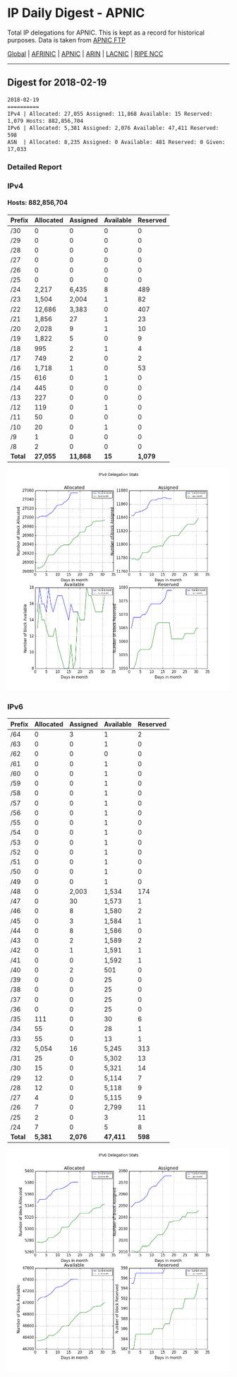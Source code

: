 # IP Daily Digest - APNIC

Total IP delegations for APNIC. This is kept as a record for historical purposes. Data is taken from [APNIC FTP](https://ftp.apnic.net/)

[Global](https://github.com/csmets/IP-Daily-Digest) | [AFRINIC](https://github.com/csmets/IP-Daily-Digest/tree/master/archives/AFRINIC) | [APNIC](https://github.com/csmets/IP-Daily-Digest/tree/master/archives/APNIC) | [ARIN](https://github.com/csmets/IP-Daily-Digest/tree/master/archives/ARIN) | [LACNIC](https://github.com/csmets/IP-Daily-Digest/tree/master/archives/LACNIC) | [RIPE NCC](https://github.com/csmets/IP-Daily-Digest/tree/master/archives/RIPE_NCC)

---

## Digest for 2018-02-19
```
2018-02-19
==========
IPv4 | Allocated: 27,055 Assigned: 11,868 Available: 15 Reserved: 1,079 Hosts: 882,856,704
IPv6 | Allocated: 5,381 Assigned: 2,076 Available: 47,411 Reserved: 598
ASN  | Allocated: 8,235 Assigned: 0 Available: 481 Reserved: 0 Given: 17,033
```

### Detailed Report

### IPv4

#### Hosts: **882,856,704**

| Prefix | Allocated | Assigned | Available | Reserved |
| ----- | ----- | ----- | ----- | ----- |
| /30 | 0 | 0 | 0 | 0 |
| /29 | 0 | 0 | 0 | 0 |
| /28 | 0 | 0 | 0 | 0 |
| /27 | 0 | 0 | 0 | 0 |
| /26 | 0 | 0 | 0 | 0 |
| /25 | 0 | 0 | 0 | 0 |
| /24 | 2,217 | 6,435 | 8 | 489 |
| /23 | 1,504 | 2,004 | 1 | 82 |
| /22 | 12,686 | 3,383 | 0 | 407 |
| /21 | 1,856 | 27 | 1 | 23 |
| /20 | 2,028 | 9 | 1 | 10 |
| /19 | 1,822 | 5 | 0 | 9 |
| /18 | 995 | 2 | 1 | 4 |
| /17 | 749 | 2 | 0 | 2 |
| /16 | 1,718 | 1 | 0 | 53 |
| /15 | 616 | 0 | 1 | 0 |
| /14 | 445 | 0 | 0 | 0 |
| /13 | 227 | 0 | 0 | 0 |
| /12 | 119 | 0 | 1 | 0 |
| /11 | 50 | 0 | 0 | 0 |
| /10 | 20 | 0 | 1 | 0 |
| /9 | 1 | 0 | 0 | 0 |
| /8 | 2 | 0 | 0 | 0 |
| **Total** | **27,055** | **11,868** | **15** | **1,079** |

![ipv4-stats](ipv4-figure.png)

### IPv6

| Prefix | Allocated | Assigned | Available | Reserved |
| ----- | ----- | ----- | ----- | ----- |
| /64 | 0 | 3 | 1 | 2 |
| /63 | 0 | 0 | 1 | 0 |
| /62 | 0 | 0 | 0 | 0 |
| /61 | 0 | 0 | 1 | 0 |
| /60 | 0 | 0 | 1 | 0 |
| /59 | 0 | 0 | 1 | 0 |
| /58 | 0 | 0 | 1 | 0 |
| /57 | 0 | 0 | 1 | 0 |
| /56 | 0 | 0 | 1 | 0 |
| /55 | 0 | 0 | 1 | 0 |
| /54 | 0 | 0 | 1 | 0 |
| /53 | 0 | 0 | 1 | 0 |
| /52 | 0 | 0 | 1 | 0 |
| /51 | 0 | 0 | 1 | 0 |
| /50 | 0 | 0 | 1 | 0 |
| /49 | 0 | 0 | 1 | 0 |
| /48 | 0 | 2,003 | 1,534 | 174 |
| /47 | 0 | 30 | 1,573 | 1 |
| /46 | 0 | 8 | 1,580 | 2 |
| /45 | 0 | 3 | 1,584 | 1 |
| /44 | 0 | 8 | 1,586 | 0 |
| /43 | 0 | 2 | 1,589 | 2 |
| /42 | 0 | 1 | 1,591 | 1 |
| /41 | 0 | 0 | 1,592 | 1 |
| /40 | 0 | 2 | 501 | 0 |
| /39 | 0 | 0 | 25 | 0 |
| /38 | 0 | 0 | 25 | 0 |
| /37 | 0 | 0 | 25 | 0 |
| /36 | 0 | 0 | 25 | 0 |
| /35 | 111 | 0 | 30 | 6 |
| /34 | 55 | 0 | 28 | 1 |
| /33 | 55 | 0 | 13 | 1 |
| /32 | 5,054 | 16 | 5,245 | 313 |
| /31 | 25 | 0 | 5,302 | 13 |
| /30 | 15 | 0 | 5,321 | 14 |
| /29 | 12 | 0 | 5,114 | 7 |
| /28 | 12 | 0 | 5,118 | 9 |
| /27 | 4 | 0 | 5,115 | 9 |
| /26 | 7 | 0 | 2,799 | 11 |
| /25 | 2 | 0 | 3 | 11 |
| /24 | 7 | 0 | 5 | 8 |
| **Total** | **5,381** | **2,076** | **47,411** | **598** |

![ipv6-stats](ipv6-figure.png)